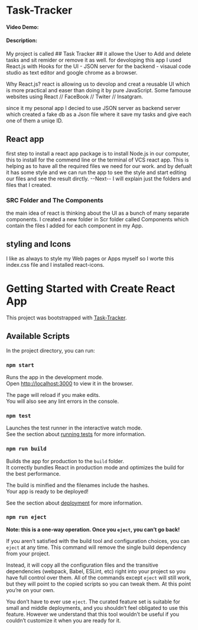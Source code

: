 # Task-Tracker

#### Video Demo: <URL HERE>

#### Description:

My project is called ## Task Tracker ## it allowe the User to Add and delete tasks and sit remider or remove it as well. for devoloping this app I used React.js with Hooks for the UI - JSON server for the backend - visaual code studio as text editor and google chrome as a browser.

Why React.js? react is allowing us to devolop and creat a reusable UI which is more practical and easer than doing it by pure JavaScript.
Some famouse websites using React // FaceBook // Twiter // Insatgram.

since it my pesonal app I decied to use JSON server as backend server which created a fake db as a Json file where it save my tasks and give each one of them a uniqe ID.

## React app

first step to install a react app package is to install Node.js in our computer, this to install for the commend line or the terminal of VCS react app. This is helping as to have all the required files we need for our work. and by defualt it has some style and we can run the app to see the style and start editing our files and see the result dirctly.
--Next-- I will explain just the folders and files that I created.

### SRC Folder and The Components

the main idea of react is thinking about the UI as a bunch of many separate components.
I created a new folder in Scr folder called Components which contain the files I added for each component in my App.

## styling and Icons

I like as always to style my Web pages or Apps myself so I worte this index.css file and I installed react-icons.

# Getting Started with Create React App

This project was bootstrapped with [Task-Tracker](https://Amjadoudeh.github.io/Task-Tracker).

## Available Scripts

In the project directory, you can run:

### `npm start`

Runs the app in the development mode.\
Open [http://localhost:3000](http://localhost:3000) to view it in the browser.

The page will reload if you make edits.\
You will also see any lint errors in the console.

### `npm test`

Launches the test runner in the interactive watch mode.\
See the section about [running tests](https://facebook.github.io/create-react-app/docs/running-tests) for more information.

### `npm run build`

Builds the app for production to the `build` folder.\
It correctly bundles React in production mode and optimizes the build for the best performance.

The build is minified and the filenames include the hashes.\
Your app is ready to be deployed!

See the section about [deployment](https://facebook.github.io/create-react-app/docs/deployment) for more information.

### `npm run eject`

**Note: this is a one-way operation. Once you `eject`, you can’t go back!**

If you aren’t satisfied with the build tool and configuration choices, you can `eject` at any time. This command will remove the single build dependency from your project.

Instead, it will copy all the configuration files and the transitive dependencies (webpack, Babel, ESLint, etc) right into your project so you have full control over them. All of the commands except `eject` will still work, but they will point to the copied scripts so you can tweak them. At this point you’re on your own.

You don’t have to ever use `eject`. The curated feature set is suitable for small and middle deployments, and you shouldn’t feel obligated to use this feature. However we understand that this tool wouldn’t be useful if you couldn’t customize it when you are ready for it.

